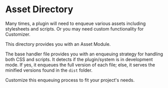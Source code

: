 # Asset Directory

Many times, a plugin will need to enqueue various assets including stylesheets and scripts.  Or you may need custom functionality for Customizer.

This directory provides you with an Asset Module.

The base handler file provides you with an enqueuing strategy for handling both CSS and scripts.  It detects if the plugin/system is in development mode. If yes, it enqueues the full version of each file; else, it serves the minified versions found in the `dist` folder.

Customize this enqueuing process to fit your project's needs.
